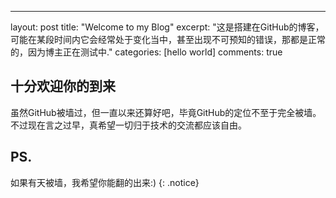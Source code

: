 ---
layout: post
title: "Welcome to my Blog"
excerpt: "这是搭建在GitHub的博客，可能在某段时间内它会经常处于变化当中，甚至出现不可预知的错误，那都是正常的，因为博主正在测试中."
categories: [hello world]
comments: true

## 十分欢迎你的到来

虽然GitHub被墙过，但一直以来还算好吧，毕竟GitHub的定位不至于完全被墙。不过现在言之过早，真希望一切归于技术的交流都应该自由。



## PS.

 如果有天被墙，我希望你能翻的出来:)
{: .notice}
